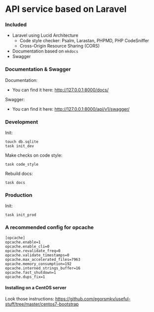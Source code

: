 # API service based on Laravel

### Included

- Laravel using Lucid Architecture
    - Code style checker: Psalm, Larastan, PHPMD, PHP CodeSniffer
    - Cross-Origin Resource Sharing (CORS)
- Documentation based on `mkdocs`
- Swagger

### Documentation & Swagger

Documentation:
- You can find it here: http://127.0.0.1:8000/docs/

Swagger:
- You can find it here: http://127.0.0.1:8000/api/v1/swagger/

### Development

Init:

```
touch db.sqlite
task init_dev
```

Make checks on code style:

```
task code_style
```

Rebuild docs:

```
task docs
```

### Production

Init:

```
task init_prod
```

### A recommended config for opcache

```
[opcache]
opcache.enable=1
opcache.enable_cli=0
opcache.revalidate_freq=0
opcache.validate_timestamps=0
opcache.max_accelerated_files=7963
opcache.memory_consumption=192
opcache.interned_strings_buffer=16
opcache.fast_shutdown=1
opcache.dups_fix=1
```

#### Installing on a CentOS server

Look those instructions: https://github.com/egorsmkv/useful-stuff/tree/master/centos7-bootstrap

